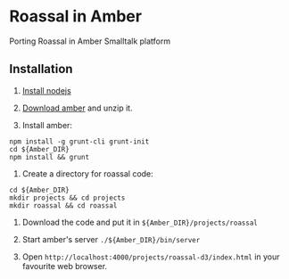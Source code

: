 Roassal in Amber
=======

Porting Roassal in Amber Smalltalk platform

## Installation

1. [Install nodejs](http://nodejs.org/download/)

1. [Download amber](https://github.com/amber-smalltalk/amber/archive/0.10.zip) and unzip it.

1. Install amber:

```
npm install -g grunt-cli grunt-init
cd ${Amber_DIR}
npm install && grunt
```

1. Create a directory for roassal code:
```
cd ${Amber_DIR}
mkdir projects && cd projects
mkdir roassal && cd roassal
```

1. Download the code and put it in  ```${Amber_DIR}/projects/roassal```

1. Start amber's server
 ```./${Amber_DIR}/bin/server ```

1. Open ```http://localhost:4000/projects/roassal-d3/index.html``` in your favourite web browser.